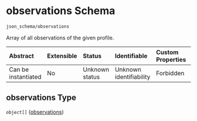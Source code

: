 # observations Schema

```txt
json_schema/observations
```

Array of all observations of the given profile.

| Abstract            | Extensible | Status         | Identifiable            | Custom Properties | Additional Properties | Access Restrictions | Defined In                                                                            |
| :------------------ | :--------- | :------------- | :---------------------- | :---------------- | :-------------------- | :------------------ | :------------------------------------------------------------------------------------ |
| Can be instantiated | No         | Unknown status | Unknown identifiability | Forbidden         | Allowed               | none                | [observations.schema.json](../../out/observations.schema.json "open original schema") |

## observations Type

`object[]` ([observations](observations-observations.md))
